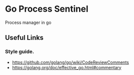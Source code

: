 # Go Process Sentinel
Process manager in go


## Useful Links
### Style guide.
* https://github.com/golang/go/wiki/CodeReviewComments
* https://golang.org/doc/effective_go.html#commentary

